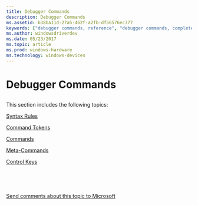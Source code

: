 ```yaml
---
title: Debugger Commands
description: Debugger Commands
ms.assetid: b38ba11d-27a5-462f-a2fb-df56576ec377
keywords: ["debugger commands, reference", "debugger commands, complete listing"]
ms.author: windowsdriverdev
ms.date: 05/23/2017
ms.topic: article
ms.prod: windows-hardware
ms.technology: windows-devices
---
```


# Debugger Commands


## <span id="ddk_debugger_commands_dbg"></span><span id="DDK_DEBUGGER_COMMANDS_DBG"></span>


This section includes the following topics:

[Syntax Rules](syntax-rules.md)

[Command Tokens](command-tokens.md)

[Commands](commands.md)

[Meta-Commands](meta-commands.md)

[Control Keys](control-keys.md)

 

 

[Send comments about this topic to Microsoft](mailto:wsddocfb@microsoft.com?subject=Documentation%20feedback%20[debugger\debugger]:%20Debugger%20Commands%20%20RELEASE:%20%285/15/2017%29&body=%0A%0APRIVACY%20STATEMENT%0A%0AWe%20use%20your%20feedback%20to%20improve%20the%20documentation.%20We%20don't%20use%20your%20email%20address%20for%20any%20other%20purpose,%20and%20we'll%20remove%20your%20email%20address%20from%20our%20system%20after%20the%20issue%20that%20you're%20reporting%20is%20fixed.%20While%20we're%20working%20to%20fix%20this%20issue,%20we%20might%20send%20you%20an%20email%20message%20to%20ask%20for%20more%20info.%20Later,%20we%20might%20also%20send%20you%20an%20email%20message%20to%20let%20you%20know%20that%20we've%20addressed%20your%20feedback.%0A%0AFor%20more%20info%20about%20Microsoft's%20privacy%20policy,%20see%20http://privacy.microsoft.com/default.aspx. "Send comments about this topic to Microsoft")




